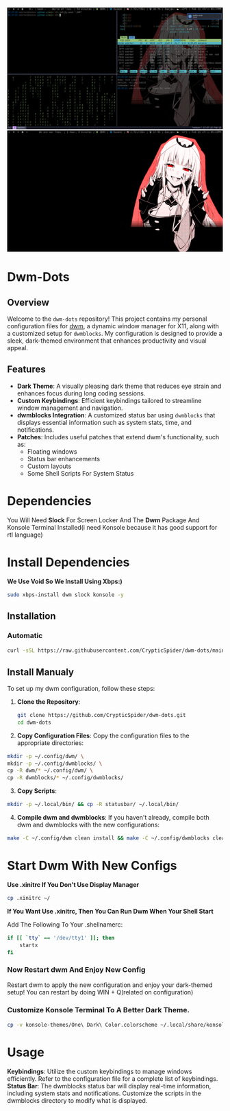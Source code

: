![Screenshot of my DWM setup](images/2025-02-21-173756_1920x1080_scrot.png)
![Another view of my DWM setup](images/2025-02-21-174435_1920x1080_scrot.png)

# Dwm-Dots

## Overview

Welcome to the `dwm-dots` repository! This project contains my personal configuration files for [dwm](https://dwm.suckless.org/), a dynamic window manager for X11, along with a customized setup for `dwmblocks`. My configuration is designed to provide a sleek, dark-themed environment that enhances productivity and visual appeal.

## Features

- **Dark Theme**: A visually pleasing dark theme that reduces eye strain and enhances focus during long coding sessions.
- **Custom Keybindings**: Efficient keybindings tailored to streamline window management and navigation.
- **dwmblocks Integration**: A customized status bar using `dwmblocks` that displays essential information such as system stats, time, and notifications.
- **Patches**: Includes useful patches that extend dwm's functionality, such as:
  - Floating windows
  - Status bar enhancements
  - Custom layouts
  - Some Shell Scripts For System Status

# Dependencies

You Will Need **Slock** For Screen Locker And The **Dwm** Package And Konsole Terminal Installed(i need Konsole because it has good support for rtl language)

# Install Dependencies

**We Use Void So We Install Using Xbps:)**

```bash
sudo xbps-install dwm slock konsole -y
```

## Installation

### Automatic

```bash
curl -sSL https://raw.githubusercontent.com/CrypticSpider/dwm-dots/main/install.sh | bash
```

## Install Manualy

To set up my dwm configuration, follow these steps:

1. **Clone the Repository**:
   ```bash
   git clone https://github.com/CrypticSpider/dwm-dots.git
   cd dwm-dots
   ```
2. **Copy Configuration Files**:
   Copy the configuration files to the appropriate directories:

```bash
mkdir -p ~/.config/dwm/ \
mkdir -p ~/.config/dwmblocks/ \
cp -R dwm/* ~/.config/dwm/ \
cp -R dwmblocks/* ~/.config/dwmblocks/
```

3. **Copy Scripts**:

```bash
mkdir -p ~/.local/bin/ && cp -R statusbar/ ~/.local/bin/
```

4. **Compile dwm and dwmblocks**:
   If you haven't already, compile both dwm and dwmblocks with the new configurations:

```bash
make -C ~/.config/dwm clean install && make -C ~/.config/dwmblocks clean install
```

# Start Dwm With New Configs

**Use .xinitrc If You Don't Use Display Manager**

```bash
cp .xinitrc ~/
```

**If You Want Use .xinitrc, Then You Can Run Dwm When Your Shell Start**

Add The Following To Your .shellnamerc:

```bash
if [[ `tty` == '/dev/tty1' ]]; then
    startx
fi
```

### Now Restart dwm And Enjoy New Config

Restart dwm to apply the new configuration and enjoy your dark-themed setup!
You can restart by doing WIN + Q(related on configuration)

### Customize Konsole Terminal To A Better Dark Theme.

```bash
cp -v konsole-themes/One\ Dark\ Color.colorscheme ~/.local/share/konsole/
```

# Usage

**Keybindings**: Utilize the custom keybindings to manage windows efficiently. Refer to the configuration file for a complete list of keybindings.
**Status Bar**: The dwmblocks status bar will display real-time information, including system stats and notifications. Customize the scripts in the dwmblocks directory to modify what is displayed.

```

```
